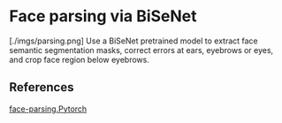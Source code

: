 # Face parsing via BiSeNet
[./imgs/parsing.png]
Use a BiSeNet pretrained model to extract face semantic segmentation masks, correct errors at ears, eyebrows or eyes, and crop face region below eyebrows.

## References
[face-parsing.Pytorch](https://github.com/zllrunning/face-parsing.PyTorch)
